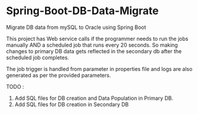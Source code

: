 # Spring-Boot-DB-Data-Migrate
Migrate DB data from mySQL to Oracle using Spring Boot

This project has Web service calls if the programmer needs to run the jobs manually AND a scheduled job that runs every 20 seconds.
So making changes to primary DB data gets reflected in the secondary db after the scheduled job completes. 

The job trigger is handled from parameter in properties file and logs are also generated as per the provided parameters.

TODO : 
1. Add SQL files for DB creation and Data Population in Primary DB.
2. Add SQL files for DB creation in Secondary DB

